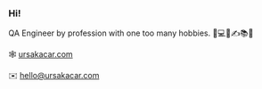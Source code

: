 ### Hi!

QA Engineer by profession with one too many hobbies. 🎹💻🧘✍️📚🌱

🕸️ [ursakacar.com](https://ursakacar.com)

✉️ [hello@ursakacar.com](hello@ursakacar.com)

<!--
**ursakacar/ursakacar** is a ✨ _special_ ✨ repository because its `README.md` (this file) appears on your GitHub profile.

Here are some ideas to get you started:

- 🔭 I’m currently working on ...
- 🌱 I’m currently learning ...
- 👯 I’m looking to collaborate on ...
- 🤔 I’m looking for help with ...
- 💬 Ask me about ...
- 📫 How to reach me: ...
- 😄 Pronouns: ...
- ⚡ Fun fact: ...
-->
